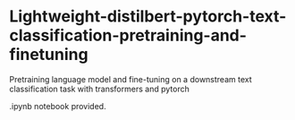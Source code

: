 # Lightweight-distilbert-pytorch-text-classification-pretraining-and-finetuning

Pretraining language model and fine-tuning on a downstream text classification task with transformers and pytorch

.ipynb notebook provided.
